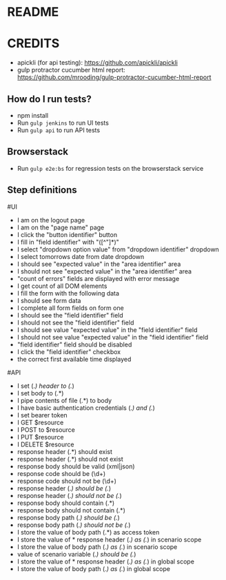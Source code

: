 # README

# CREDITS

* apickli (for api testing): https://github.com/apickli/apickli
* gulp protractor cucumber html report: https://github.com/mrooding/gulp-protractor-cucumber-html-report

## How do I run tests?

* npm install
* Run `gulp jenkins` to run UI tests
* Run `gulp api` to run API tests

## Browserstack

* Run `gulp e2e:bs` for regression tests on the browserstack service

## Step definitions

#UI

* I am on the logout page
* I am on the "page name" page
* I click the "button identifier" button
* I fill in "field identifier" with "([^"]*)"
* I select "dropdown option value" from "dropdown identifier" dropdown
* I select tomorrows date from date dropdown
* I should see "expected value" in the "area identifier" area
* I should not see "expected value" in the "area identifier" area
* "count of errors" fields are displayed with error message
* I get count of all DOM elements
* I fill the form with the following data
* I should see form data
* I complete all form fields on form one
* I should see the "field identifier" field
* I should not see the "field identifier" field
* I should see value "expected value" in the "field identifier" field
* I should not see value "expected value" in the "field identifier" field
* "field identifier" field should be disabled
* I click the "field identifier" checkbox
* the correct first available time displayed

#API

* I set (.*) header to (.*)
* I set body to (.*)
* I pipe contents of file (.*) to body
* I have basic authentication credentials (.*) and (.*)
* I set bearer token
* I GET $resource
* I POST to $resource
* I PUT $resource
* I DELETE $resource
* response header (.*) should exist
* response header (.*) should not exist
* response body should be valid (xml|json)
* response code should be (\d+)
* response code should not be (\d+)
* response header (.*) should be (.*)
* response header (.*) should not be (.*)
* response body should contain (.*)
* response body should not contain (.*)
* response body path (.*) should be (.*)
* response body path (.*) should not be (.*)
* I store the value of body path (.*) as access token
* I store the value of * response header (.*) as (.*) in scenario scope
* I store the value of body path (.*) as (.*) in scenario scope
* value of scenario variable (.*) should be (.*)
* I store the value of * response header (.*) as (.*) in global scope
* I store the value of body path (.*) as (.*) in global scope
